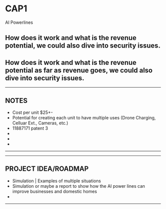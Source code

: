 # CAP1
AI Powerlines
## How does it work and what is the revenue potential, we could also dive into security issues.
## How does it work and what is the revenue potential as far as revenue goes, we could also dive into security issues.
----------------
NOTES
----------------
- Cost per unit $25+-
- Potential for creating each unit to have multiple uses (Drone Charging, Celluar Ext., Cameras, etc.)
- 11887171 patent 3
- 
-
-

----------------


----------------
PROJECT IDEA/ROADMAP
----------------
- Simulation | Examples of multiple situations
- Simulation or maybe a report to show how the AI power lines can improve businesses and domestic homes
-

----------------
